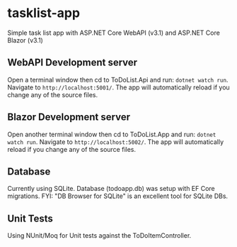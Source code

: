 # tasklist-app

Simple task list app with ASP.NET Core WebAPI (v3.1) and ASP.NET Core Blazor (v3.1)

## WebAPI Development server

Open a terminal window then cd to ToDoList.Api and run: `dotnet watch run`. Navigate to `http://localhost:5001/`. The app will automatically reload if you change any of the source files. 

## Blazor Development server

Open another terminal window then cd to ToDoList.App and run: `dotnet watch run`. Navigate to `http://localhost:5002/`. The app will automatically reload if you change any of the source files.

## Database

Currently using SQLite. Database (todoapp.db) was setup with EF Core migrations. FYI: "DB Browser for SQLite" is an excellent tool for SQLite DBs. 

## Unit Tests

Using NUnit/Moq for Unit tests against the ToDoItemController.    
